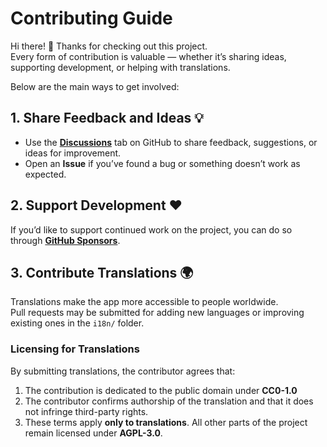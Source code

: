 # Contributing Guide

Hi there! 👋 Thanks for checking out this project.  
Every form of contribution is valuable — whether it’s sharing ideas, supporting development, or helping with translations.

Below are the main ways to get involved:


## 1. Share Feedback and Ideas 💡

- Use the **[Discussions](../../discussions)** tab on GitHub to share feedback, suggestions, or ideas for improvement.
- Open an **Issue** if you’ve found a bug or something doesn’t work as expected.


## 2. Support Development ❤️

If you’d like to support continued work on the project, you can do so through [**GitHub Sponsors**](https://github.com/sponsors/matt765).


## 3. Contribute Translations 🌍

Translations make the app more accessible to people worldwide.  
Pull requests may be submitted for adding new languages or improving existing ones in the `i18n/` folder.

### Licensing for Translations

By submitting translations, the contributor agrees that:

1. The contribution is dedicated to the public domain under **CC0-1.0**
2. The contributor confirms authorship of the translation and that it does not infringe third-party rights.
3. These terms apply **only to translations**.  All other parts of the project remain licensed under **AGPL-3.0**.

